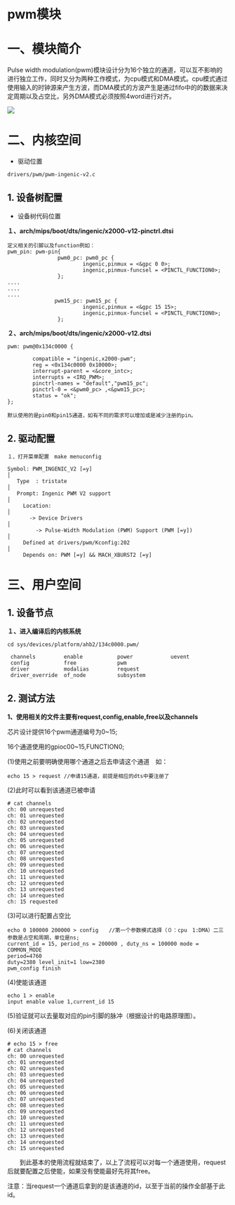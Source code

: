 # pwm模块

# 一、模块简介

Pulse width modulation\(pwm\)模块设计分为16个独立的通道，可以互不影响的进行独立工作，同时又分为两种工作模式，为cpu模式和DMA模式。cpu模式通过使用输入的时钟源来产生方波，而DMA模式的方波产生是通过fifo中的的数据来决定周期以及占空比，另外DMA模式必须按照4word进行对齐。

![](/assets/pwm.png)

# 二、内核空间

* 驱动位置

```
drivers/pwm/pwm-ingenic-v2.c
```

## 1. 设备树配置

* 设备树代码位置

**１、arch/mips/boot/dts/ingenic/x2000-v12-pinctrl.dtsi**

```
定义相关的引脚以及function例如：
pwm_pin: pwm-pin{
                pwm0_pc: pwm0_pc {
                        ingenic,pinmux = <&gpc 0 0>;
                        ingenic,pinmux-funcsel = <PINCTL_FUNCTION0>;
                };
....
....
....
               pwm15_pc: pwm15_pc {
                        ingenic,pinmux = <&gpc 15 15>;
                        ingenic,pinmux-funcsel = <PINCTL_FUNCTION0>;
                };
```

**２、arch/mips/boot/dts/ingenic/x2000-v12.dtsi**

```
pwm: pwm@0x134c0000 {

        compatible = "ingenic,x2000-pwm";
        reg = <0x134c0000 0x10000>;
        interrupt-parent = <&core_intc>;
        interrupts = <IRQ_PWM>;
        pinctrl-names = "default","pwm15_pc";
        pinctrl-0 = <&pwm0_pc> ,<&pwm15_pc>;
        status = "ok";
};

默认使用的是pin0和pin15通道，如有不同的需求可以增加或是减少注册的pin。
```

## 2. 驱动配置

```
１、打开菜单配置　make menuconfig

Symbol: PWM_INGENIC_V2 [=y]                                                                                                                                                                         │  
   Type  : tristate                                                                                                                                                                                    │  
   Prompt: Ingenic PWM V2 support                                                                                                                                                                      │  
     Location:                                                                                                                                                                                         │  
       -> Device Drivers                                                                                                                                                                               │  
         -> Pulse-Width Modulation (PWM) Support (PWM [=y])                                                                                                                                            │  
     Defined at drivers/pwm/Kconfig:202                                                                                                                                                                │  
     Depends on: PWM [=y] && MACH_XBURST2 [=y]
```

# 三、用户空间

## 1. 设备节点

**１、进入编译后的内核系统**

```
cd sys/devices/platform/ahb2/134c0000.pwm/

 channels         enable           power            uevent
 config           free             pwm
 driver           modalias         request
 driver_override  of_node          subsystem
```

## 2. 测试方法

**1、使用相关的文件主要有request,config,enable,free以及channels**

芯片设计提供16个pwm通道编号为0~15;

16个通道使用的gpioc00~15,FUNCTION0;

\(1\)使用之前要明确使用哪个通道之后去申请这个通道　如：

```
echo 15 > request //申请15通道，前提是相应的dts中要注册了
```

\(2\)此时可以看到该通道已被申请

```
# cat channels
ch: 00 unrequested
ch: 01 unrequested
ch: 02 unrequested
ch: 03 unrequested
ch: 04 unrequested
ch: 05 unrequested
ch: 06 unrequested
ch: 07 unrequested
ch: 08 unrequested
ch: 09 unrequested
ch: 10 unrequested
ch: 11 unrequested
ch: 12 unrequested
ch: 13 unrequested
ch: 14 unrequested
ch: 15 requested
```



\(3\)可以进行配置占空比

```
echo 0 100000 200000 > config　　//第一个参数模式选择（０：cpu　1:DMA）二三参数是占空和周期，单位是ns;
current_id = 15, period_ns = 200000 , duty_ns = 100000 mode = COMMON_MODE
period=4760
duty=2380 level_init=1 low=2380
pwm_config finish
```

\(4\)使能该通道

```
echo 1 > enable
input enable value 1,current_id 15
```

\(5\)验证就可以去量取对应的pin引脚的脉冲（根据设计的电路原理图）。

\(6\)关闭该通道

```
# echo 15 > free
# cat channels
ch: 00 unrequested
ch: 01 unrequested
ch: 02 unrequested
ch: 03 unrequested
ch: 04 unrequested
ch: 05 unrequested
ch: 06 unrequested
ch: 07 unrequested
ch: 08 unrequested
ch: 09 unrequested
ch: 10 unrequested
ch: 11 unrequested
ch: 12 unrequested
ch: 13 unrequested
ch: 14 unrequested
ch: 15 unrequested
```

　　到此基本的使用流程就结束了，以上了流程可以对每一个通道使用，request后就要配置之后使能，如果没有使能最好先将其free。

注意：当request一个通道后拿到的是该通道的id，以至于当前的操作全部基于此id。

